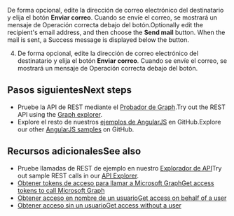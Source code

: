 <span data-ttu-id="6c4a3-p113">De forma opcional, edite la dirección de correo electrónico del destinatario y elija el botón **Enviar correo**. Cuando se envíe el correo, se mostrará un mensaje de Operación correcta debajo del botón.</span><span class="sxs-lookup"><span data-stu-id="6c4a3-p113">Optionally edit the recipient's email address, and then choose the **Send mail** button. When the mail is sent, a Success message is displayed below the button.</span></span> 

4. De forma opcional, edite la dirección de correo electrónico del destinatario y elija el botón **Enviar correo**. Cuando se envíe el correo, se mostrará un mensaje de Operación correcta debajo del botón. 

## <a name="next-steps"></a><span data-ttu-id="6c4a3-157">Pasos siguientes</span><span class="sxs-lookup"><span data-stu-id="6c4a3-157">Next steps</span></span>
- <span data-ttu-id="6c4a3-158">Pruebe la API de REST mediante el [Probador de Graph](https://graph.microsoft.io/graph-explorer).</span><span class="sxs-lookup"><span data-stu-id="6c4a3-158">Try out the REST API using the [Graph explorer](https://graph.microsoft.io/graph-explorer).</span></span>
- <span data-ttu-id="6c4a3-159">Explore el resto de nuestros [ejemplos de AngularJS](https://github.com/search?utf8=%E2%9C%93&q=angular+sample+user%3Amicrosoftgraph&type=Repositories&ref=searchresults) en GitHub.</span><span class="sxs-lookup"><span data-stu-id="6c4a3-159">Explore our other [AngularJS samples](https://github.com/search?utf8=%E2%9C%93&q=angular+sample+user%3Amicrosoftgraph&type=Repositories&ref=searchresults) on GitHub.</span></span>


## <a name="see-also"></a><span data-ttu-id="6c4a3-160">Recursos adicionales</span><span class="sxs-lookup"><span data-stu-id="6c4a3-160">See also</span></span>
- <span data-ttu-id="6c4a3-161">Pruebe llamadas de REST de ejemplo en nuestro [Explorador de API](https://graph.microsoft.io/graph-explorer)</span><span class="sxs-lookup"><span data-stu-id="6c4a3-161">Try out sample REST calls in our [API Explorer](https://graph.microsoft.io/graph-explorer).</span></span>
- [<span data-ttu-id="6c4a3-162">Obtener tokens de acceso para llamar a Microsoft Graph</span><span class="sxs-lookup"><span data-stu-id="6c4a3-162">Get access tokens to call Microsoft Graph</span></span>](https://developer.microsoft.com/en-us/graph/docs/concepts/auth_overview)
- [<span data-ttu-id="6c4a3-163">Obtener acceso en nombre de un usuario</span><span class="sxs-lookup"><span data-stu-id="6c4a3-163">Get access on behalf of a user</span></span>](https://developer.microsoft.com/en-us/graph/docs/concepts/auth_v2_user)
- [<span data-ttu-id="6c4a3-164">Obtener acceso sin un usuario</span><span class="sxs-lookup"><span data-stu-id="6c4a3-164">Get access without a user</span></span>](https://developer.microsoft.com/en-us/graph/docs/concepts/auth_v2_service)
